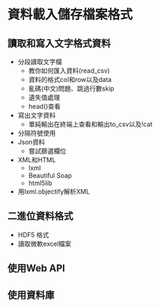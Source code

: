 # 資料載入儲存檔案格式

## 讀取和寫入文字格式資料
* 分段讀取文字檔
  * 教你如何匯入資料(read_csv)
  * 資料的格式col和row以及data
  * 亂碼(中文)問題、跳過行數skip
  * 遺失值處理
  * head()查看
* 寫出文字資料
  * 單純輸出在終端上查看和輸出to_csv以及!cat
* 分隔符號使用
* Json資料
  * 嘗試篩選欄位
* XML和HTML
  * lxml
  * Beautiful Soap
  * html5lib
* 用lxml.objectify解析XML
## 二進位資料格式
* HDF5 格式
* 讀取微軟excel檔案
## 使用Web API
## 使用資料庫

